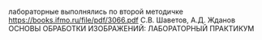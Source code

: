 лабораторные выполнялись по второй методичке
https://books.ifmo.ru/file/pdf/3066.pdf
С.В. Шаветов, А.Д. Жданов
ОСНОВЫ ОБРАБОТКИ
ИЗОБРАЖЕНИЙ: ЛАБОРАТОРНЫЙ
ПРАКТИКУМ
